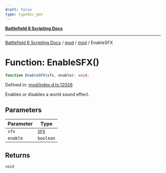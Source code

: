 ```yaml
---
draft: false
type: typedoc_gen
---
```


[**Battlefield 6 Scripting Docs**](../../../_index.md)

***

[Battlefield 6 Scripting Docs](../../../_index.md) / [mod](../../_index.md) / [mod](../_index.md) / EnableSFX

# Function: EnableSFX()

```ts
function EnableSFX(sfx, enable): void;
```

Defined in: [mod/index.d.ts:12026](https://github.com/battlefield-portal-community/portal-docs/blob/6d87e21c5922a3efb03c634dbe98e5fe6e797672/generators/santiago/mod/index.d.ts#L12026)

Enables or disables a world sound effect.

## Parameters

| Parameter | Type |
| ------ | ------ |
| `sfx` | [`SFX`](../SFX/_index.md) |
| `enable` | `boolean` |

## Returns

`void`
